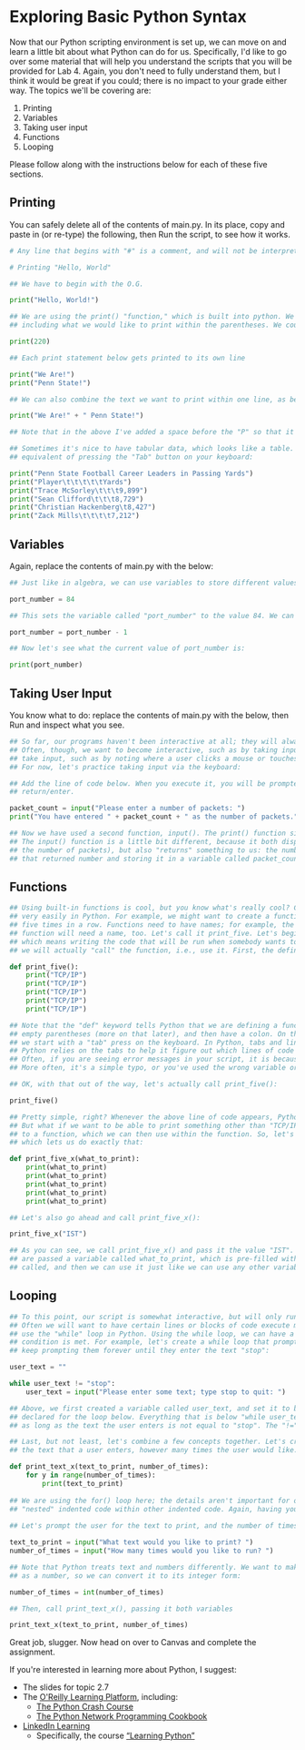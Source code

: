 # Exploring Basic Python Syntax

Now that our Python scripting environment is set up, we can move on and learn a little bit about what Python can do for us. Specifically, I'd like to go over some material that will help you understand the scripts that you will be provided for Lab 4. Again, you don't need to fully understand them, but I think it would be great if you could; there is no impact to your grade either way. The topics we'll be covering are:

1. Printing
2. Variables
3. Taking user input
4. Functions
5. Looping

Please follow along with the instructions below for each of these five sections.

 ## Printing
 
You can safely delete all of the contents of main.py. In its place, copy and paste in (or re-type) the following, then Run the script, to see how it works.

```Python
# Any line that begins with "#" is a comment, and will not be interpreted

# Printing "Hello, World"

## We have to begin with the O.G.

print("Hello, World!")

## We are using the print() "function," which is built into python. We are saying, I would like to print, and then 
## including what we would like to print within the parentheses. We could also print an integer using the print function:

print(220)

## Each print statement below gets printed to its own line

print("We Are!")
print("Penn State!")

## We can also combine the text we want to print within one line, as below:

print("We Are!" + " Penn State!")

## Note that in the above I've added a space before the "P" so that it will look nice

## Sometimes it's nice to have tabular data, which looks like a table. We can do this using "\t", which is the 
## equivalent of pressing the "Tab" button on your keyboard:

print("Penn State Football Career Leaders in Passing Yards")
print("Player\t\t\t\t\tYards")
print("Trace McSorley\t\t\t9,899")
print("Sean Clifford\t\t\t8,729")
print("Christian Hackenberg\t8,427")
print("Zack Mills\t\t\t\t7,212")
```

## Variables

Again, replace the contents of main.py with the below:

```Python
## Just like in algebra, we can use variables to store different values. For example, consider:

port_number = 84

## This sets the variable called "port_number" to the value 84. We can modify it, such as with:

port_number = port_number - 1

## Now let's see what the current value of port_number is:

print(port_number)
```

## Taking User Input

You know what to do: replace the contents of main.py with the below, then Run and inspect what you see.

```Python
## So far, our programs haven't been interactive at all; they will always execute in exactly the same way
## Often, though, we want to become interactive, such as by taking input from the user. There are lots of ways to 
## take input, such as by noting where a user clicks a mouse or touches a screen, or by taking input over a socket. 
## For now, let's practice taking input via the keyboard:

## Add the line of code below. When you execute it, you will be prompted to enter a number; enter one, then press 
## return/enter.

packet_count = input("Please enter a number of packets: ")
print("You have entered " + packet_count + " as the number of packets.")

## Now we have used a second function, input(). The print() function simply printed out whatever we told it to. 
## The input() function is a little bit different, because it both displays something to the user (here, the prompt for 
## the number of packets), but also "returns" something to us: the number which the user enters. Here, we are taking 
## that returned number and storing it in a variable called packet_count.
```

## Functions

```Python
## Using built-in functions is cool, but you know what's really cool? Creating your own functions. We can do that
## very easily in Python. For example, we might want to create a function that lets you print a certain line of text
## five times in a row. Functions need to have names; for example, the print() function is called "print". Our
## function will need a name, too. Let's call it print_five. Let's begin by "defining" the function, 
## which means writing the code that will be run when somebody wants to use the function. Later,
## we will actually "call" the function, i.e., use it. First, the definition:

def print_five():
    print("TCP/IP")
    print("TCP/IP")
    print("TCP/IP")
    print("TCP/IP")
    print("TCP/IP")

## Note that the "def" keyword tells Python that we are defining a function. Then we name the function, then include
## empty parentheses (more on that later), and then have a colon. On the next line, and this is absolutely critical, 
## we start with a "tab" press on the keyboard. In Python, tabs and lines and spacing have meaning. In this case,
## Python relies on the tabs to help it figure out which lines of code are part of the function, and which are not.
## Often, if you are seeing error messages in your script, it is because you have a problem with indentation.
## More often, it's a simple typo, or you've used the wrong variable or function name.

## OK, with that out of the way, let's actually call print_five():

print_five()

## Pretty simple, right? Whenever the above line of code appears, Python will print "TCP/IP" five times.
## But what if we want to be able to print something other than "TCP/IP"? We can do that by "passing" a value 
## to a function, which we can then use within the function. So, let's make a function similar to print_five()
## which lets us do exactly that:

def print_five_x(what_to_print):
    print(what_to_print)
    print(what_to_print)
    print(what_to_print)
    print(what_to_print)
    print(what_to_print)

## Let's also go ahead and call print_five_x():

print_five_x("IST")

## As you can see, we call print_five_x() and pass it the value "IST". In the definition for print_five_x(), we 
## are passed a variable called what_to_print, which is pre-filled with the value from when the function was
## called, and then we can use it just like we can use any other variable.
```

## Looping

```Python
## To this point, our script is somewhat interactive, but will only run once, top to bottom, and then exit.
## Often we will want to have certain lines or blocks of code execute multiple times. One way to do this is to
## use the "while" loop in Python. Using the while loop, we can have a block of code execute repeatedly until a certain 
## condition is met. For example, let's create a while loop that prompts a user to enter some text, and will
## keep prompting them forever until they enter the text "stop":

user_text = ""

while user_text != "stop":
    user_text = input("Please enter some text; type stop to quit: ")

## Above, we first created a variable called user_text, and set it to be empty. We need to have this variable
## declared for the loop below. Everything that is below "while user_text != "stop":" and indented will run indefinitely, 
## as long as the text the user enters is not equal to "stop". The "!=" operator means "is not equal to."

## Last, but not least, let's combine a few concepts together. Let's create a new funciton that will print out
## the text that a user enters, however many times the user would like. 

def print_text_x(text_to_print, number_of_times):
    for y in range(number_of_times):
        print(text_to_print)
		
## We are using the for() loop here; the details aren't important for our purposes, but you can see that we have now
## "nested" indented code within other indented code. Again, having your indentation match up will be critical.
		
## Let's prompt the user for the text to print, and the number of times to run

text_to_print = input("What text would you like to print? ")
number_of_times = input("How many times would you like to run? ")

## Note that Python treats text and numbers differently. We want to make sure that number_of_times is treated 
## as a number, so we can convert it to its integer form:

number_of_times = int(number_of_times)

## Then, call print_text_x(), passing it both variables

print_text_x(text_to_print, number_of_times)
```

Great job, slugger. Now head on over to Canvas and complete the assignment. 

If you're interested in learning more about Python, I suggest:

* The slides for topic 2.7 
* The [O'Reilly Learning Platform](https://libraries.psu.edu/eresources/psu02110), including:
	* [The Python Crash Course](https://learning.oreilly.com/library/view/python-crash-course/9781492071266/)
	* [The Python Network Programming Cookbook](https://learning.oreilly.com/library/view/python-network-programming/9781786463999/)
* [LinkedIn Learning](https://lnkd.in/eQJ_t26)
	* Specifically, the course [“Learning Python”](https://www.linkedin.com/learning/learning-python/working-with-os-path-utilities?autoAdvance=true&autoSkip=false&autoplay=true&resume=true&u=76811570)

